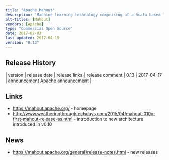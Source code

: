 ```yaml
---
title: "Apache Mahout"
description: "Machine learning technology comprising of a Scala based linear algebra engine (codenamed Samsara) with an R-like DSL/API that runs over Spark (with experimental support for H2O and Flink), an optimiser, a wide variety of pre-made algorithms, and a Scala REPL (based on Spark Shell) for interactive execution. Can be embedded and integrated within larger applications, for example MLlib when running over Spark.  Also includes some original, now deprecated, algorithms implemented over MapReduce.  Created in January 2008 as a Lucene sub-project, becoming a top level Apache project in April 2010.  The original MapReduce algorithms were deprecated and Samsara introduced as part of v0.10 in April 2015."
alt-titles: [Mahout]
vendors: [Apache]
type: "Commercial Open Source"
date: 2017-02-03
last_updated: 2017-04-19
version: "0.13"
---
```

## Release History

| version | release date | release links | release comment
| 0.13 | 2017-04-17 | [announcement](http://mail-archives.apache.org/mod_mbox/www-announce/201704.mbox/%3CCANg8BGBe%2BWwdZC6z6BAm3hqTOMjA2ma76y0dig0Jf5LHtgF56g%40mail.gmail.com%3E) [Apache announcement](https://blogs.apache.org/foundation/entry/the-apache-software-foundation-announces9) |

## Links

* <https://mahout.apache.org/> - homepage
* <http://www.weatheringthroughtechdays.com/2015/04/mahout-010x-first-mahout-release-as.html> - introduction to new architecture introduced in v0.10

## News

* <https://mahout.apache.org/general/release-notes.html> - new releases